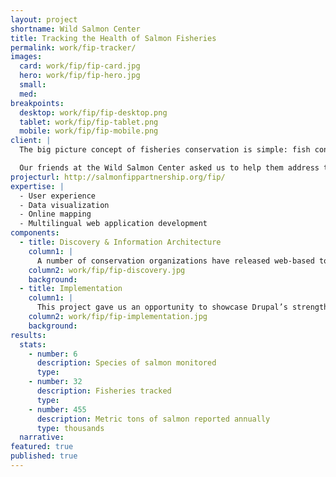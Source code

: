 ```yaml
---
layout: project
shortname: Wild Salmon Center
title: Tracking the Health of Salmon Fisheries
permalink: work/fip-tracker/
images:
  card: work/fip/fip-card.jpg
  hero: work/fip/fip-hero.jpg
  small:
  med: 
breakpoints:
  desktop: work/fip/fip-desktop.png
  tablet: work/fip/fip-tablet.png
  mobile: work/fip/fip-mobile.png
client: |
  The big picture concept of fisheries conservation is simple: fish consumers should understand the value of eco-friendly seafood; fish suppliers should know where the fish they sell comes from; and fishermen should be paid well to fish sustainably. 

  Our friends at the Wild Salmon Center asked us to help them address the issue of salmon conservation through the development of their FIP (Fishery Improvement Project) Tracker, a web-based application that helps environmentalists, fishermen, and salmon wholesalers better understand the pressure placed on Pacific salmon fisheries.
projecturl: http://salmonfippartnership.org/fip/
expertise: |
  - User experience
  - Data visualization
  - Online mapping
  - Multilingual web application development
components:
  - title: Discovery & Information Architecture
    column1: |
      A number of conservation organizations have released web-based tools for tracking fishery improvement projects. In designing our web application, we surveyed these tools and interviewed a variety of fishery stakeholders to develop a mobile-friendly web application that emphasizes usability and that presents fisheries data more intuitively.
    column2: work/fip/fip-discovery.jpg
    background: 
  - title: Implementation
    column1: |
      This project gave us an opportunity to showcase Drupal’s strengths as a framework for building sophisticated web applications. Leveraging Drupal’s multilingual tools, we built the application to support English and Russian data translations. Integrating Drupal’s built-in reporting engine with the [Leaflet](https://drupal.org/project/leaflet/) and [Chart.js](http://www.chartjs.org/) libraries, we were able to rapidly develop interactive graphs and robust mapping interfaces.
    column2: work/fip/fip-implementation.jpg
    background:  
results:
  stats:
    - number: 6
      description: Species of salmon monitored
      type:
    - number: 32
      description: Fisheries tracked
      type:
    - number: 455
      description: Metric tons of salmon reported annually
      type: thousands
  narrative:
featured: true
published: true
---
```

